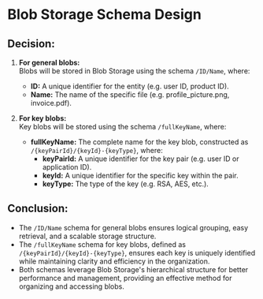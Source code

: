 # Blob Storage Schema Design

## Decision:

1. **For general blobs:**  
   Blobs will be stored in Blob Storage using the schema `/ID/Name`, where:

   - **ID:** A unique identifier for the entity (e.g. user ID, product ID).
   - **Name:** The name of the specific file (e.g. profile_picture.png, invoice.pdf).

2. **For key blobs:**  
   Key blobs will be stored using the schema `/fullKeyName`, where:
   - **fullKeyName:** The complete name for the key blob, constructed as `/{keyPairId}/{keyId}-{keyType}`, where:
     - **keyPairId:** A unique identifier for the key pair (e.g. user ID or application ID).
     - **keyId:** A unique identifier for the specific key within the pair.
     - **keyType:** The type of the key (e.g. RSA, AES, etc.).

## Conclusion:

- The `/ID/Name` schema for general blobs ensures logical grouping, easy retrieval, and a scalable storage structure.
- The `/fullKeyName` schema for key blobs, defined as `/{keyPairId}/{keyId}-{keyType}`, ensures each key is uniquely identified while maintaining clarity and efficiency in the organization.
- Both schemas leverage Blob Storage's hierarchical structure for better performance and management, providing an effective method for organizing and accessing blobs.
